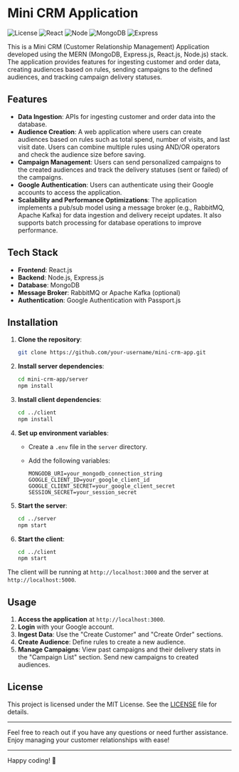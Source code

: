 # Mini CRM Application

![License](https://img.shields.io/badge/license-MIT-blue.svg?style=flat-square)
![React](https://img.shields.io/badge/react-282c34.svg?logo=react&style=flat-square&logoColor=61DAFB&labelColor=282c34)
![Node](https://img.shields.io/badge/node-303030.svg?logo=node.js&style=flat-square&logoColor=white&labelColor=303030)
![MongoDB](https://img.shields.io/badge/mongodb-333333.svg?logo=mongodb&style=flat-square&logoColor=white&labelColor=333333)
![Express](https://img.shields.io/badge/express-444444.svg?logo=express&style=flat-square&logoColor=white&labelColor=444444)


This is a Mini CRM (Customer Relationship Management) Application developed using the MERN (MongoDB, Express.js, React.js, Node.js) stack. The application provides features for ingesting customer and order data, creating audiences based on rules, sending campaigns to the defined audiences, and tracking campaign delivery statuses.

## Features

- **Data Ingestion**: APIs for ingesting customer and order data into the database.
- **Audience Creation**: A web application where users can create audiences based on rules such as total spend, number of visits, and last visit date. Users can combine multiple rules using AND/OR operators and check the audience size before saving.
- **Campaign Management**: Users can send personalized campaigns to the created audiences and track the delivery statuses (sent or failed) of the campaigns.
- **Google Authentication**: Users can authenticate using their Google accounts to access the application.
- **Scalability and Performance Optimizations**: The application implements a pub/sub model using a message broker (e.g., RabbitMQ, Apache Kafka) for data ingestion and delivery receipt updates. It also supports batch processing for database operations to improve performance.

## Tech Stack

- **Frontend**: React.js
- **Backend**: Node.js, Express.js
- **Database**: MongoDB
- **Message Broker**: RabbitMQ or Apache Kafka (optional)
- **Authentication**: Google Authentication with Passport.js

## Installation

1. **Clone the repository**:

    ```bash
    git clone https://github.com/your-username/mini-crm-app.git
    ```

2. **Install server dependencies**:

    ```bash
    cd mini-crm-app/server
    npm install
    ```

3. **Install client dependencies**:

    ```bash
    cd ../client
    npm install
    ```

4. **Set up environment variables**:
    - Create a `.env` file in the `server` directory.
    - Add the following variables:

        ```env
        MONGODB_URI=your_mongodb_connection_string
        GOOGLE_CLIENT_ID=your_google_client_id
        GOOGLE_CLIENT_SECRET=your_google_client_secret
        SESSION_SECRET=your_session_secret
        ```

5. **Start the server**:

    ```bash
    cd ../server
    npm start
    ```

6. **Start the client**:

    ```bash
    cd ../client
    npm start
    ```

The client will be running at `http://localhost:3000` and the server at `http://localhost:5000`.

## Usage

1. **Access the application** at `http://localhost:3000`.
2. **Login** with your Google account.
3. **Ingest Data**: Use the "Create Customer" and "Create Order" sections.
4. **Create Audience**: Define rules to create a new audience.
5. **Manage Campaigns**: View past campaigns and their delivery stats in the "Campaign List" section. Send new campaigns to created audiences.

## License

This project is licensed under the MIT License. See the [LICENSE](LICENSE) file for details.

---

Feel free to reach out if you have any questions or need further assistance. Enjoy managing your customer relationships with ease!

---

Happy coding! 🚀
